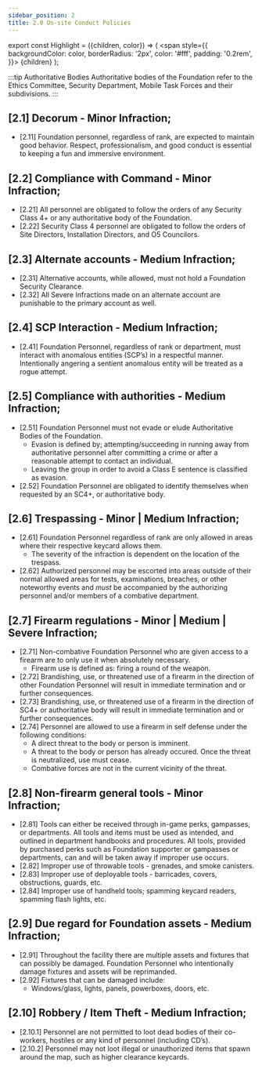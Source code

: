 ```yaml
---
sidebar_position: 2
title: 2.0 On-site Conduct Policies
---
```


export const Highlight = ({children, color}) => (
<span
style={{
      backgroundColor: color,
      borderRadius: '2px',
      color: '#fff',
      padding: '0.2rem',
    }}>
{children}
</span>
);



:::tip Authoritative Bodies
Authoritative bodies of the Foundation refer to the <Highlight color="#3d9c1a">Ethics Committee</Highlight>, <Highlight color="#7a7d80">Security Department</Highlight>, <Highlight color="#3269a8">Mobile Task Forces</Highlight> and their subdivisions.
:::

## [2.1] Decorum - <Highlight color="#403f3d">Minor Infraction</Highlight>;
- [2.11] Foundation personnel, regardless of rank, are expected to maintain good behavior. Respect, professionalism, and good conduct is essential to keeping a fun and immersive environment.

## [2.2] Compliance with Command - <Highlight color="#403f3d">Minor Infraction</Highlight>;
- [2.21] All personnel are obligated to follow the orders of any Security Class 4+ or any authoritative body of the Foundation. 
- [2.22] Security Class 4 personnel are obligated to follow the orders of Site Directors, Installation Directors, and O5 Councilors. 

## [2.3] Alternate accounts - <Highlight color="#c29429">Medium Infraction</Highlight>;
- [2.31] Alternative accounts, while allowed, must not hold a Foundation Security Clearance. 
- [2.32] All Severe Infractions made on an alternate account are punishable to the primary account as well. 


## [2.4] SCP Interaction - <Highlight color="#c29429">Medium Infraction</Highlight>;
- [2.41] Foundation Personnel, regardless of rank or department, must interact with anomalous entities (SCP’s) in a respectful manner. Intentionally angering a sentient anomalous entity will be treated as a rogue attempt.

## [2.5] Compliance with authorities - <Highlight color="#c29429">Medium Infraction</Highlight>;
- [2.51]  Foundation Personnel must not evade or elude Authoritative Bodies of the Foundation.
  - Evasion is defined by; attempting/succeeding in running away from authoritative personnel after committing a crime or after a reasonable attempt to contact an individual. 
  - Leaving the group in order to avoid a Class E sentence is classified as evasion. 
- [2.52] Foundation Personnel are obligated to identify themselves when requested by an SC4+, or authoritative body. 

## [2.6] Trespassing - <Highlight color="#403f3d">Minor</Highlight> | <Highlight color="#c29429">Medium Infraction</Highlight>;
- [2.61] Foundation Personnel regardless of rank are only allowed in areas where their respective keycard allows them. 
  - The severity of the infraction is dependent on the location of the trespass.
- [2.62] Authorized personnel may be escorted into areas outside of their normal allowed areas for tests, examinations, breaches, or other noteworthy events and *must* be accompanied by the authorizing personnel and/or members of a combative department. 

## [2.7] Firearm regulations - <Highlight color="#403f3d">Minor</Highlight> | <Highlight color="#c29429">Medium</Highlight> | <Highlight color="#e05122">Severe</Highlight> Infraction;
- [2.71] Non-combative Foundation Personnel who are given access to a firearm are to only use it when absolutely necessary. 
  - Firearm use is defined as: firing a round of the weapon.
- [2.72] Brandishing, use, or threatened use of a firearm in the direction of other Foundation Personnel will result in immediate termination and or further consequences. 
- [2.73]  Brandishing, use, or threatened use of a firearm in the direction of SC4+ or authoritative body will result in immediate termination and or further consequences. 
- [2.74] Personnel are allowed to use a firearm in self defense under the following conditions: 
  - A direct threat to the body or person is imminent.
  - A threat to the body or person has already occured. Once the threat is neutralized, use must cease. 
  - Combative forces are not in the current vicinity of the threat.

## [2.8] Non-firearm general tools - <Highlight color="#403f3d">Minor Infraction</Highlight>;
- [2.81] Tools can either be received through in-game perks, gampasses, or departments. All tools and items must be used as intended, and outlined in department handbooks and procedures. All tools, provided by purchased perks such as Foundation supporter or gampasses or departments, can and will be taken away if improper use occurs.
- [2.82] Improper use of throwable tools - grenades, and smoke canisters. 
- [2.83] Improper use of deployable tools - barricades, covers, obstructions, guards, etc. 
- [2.84] Improper use of handheld tools; spamming keycard readers, spamming flash lights, etc. 

## [2.9] Due regard for Foundation assets - <Highlight color="#c29429">Medium Infraction</Highlight>;
- [2.91] Throughout the facility there are multiple assets and fixtures that can possibly be damaged. Foundation Personnel who intentionally damage fixtures and assets will be reprimanded. 
- [2.92] Fixtures that can be damaged include:
  - Windows/glass, lights, panels, powerboxes, doors, etc.

## [2.10] Robbery / Item Theft - <Highlight color="#c29429">Medium Infraction</Highlight>;
- [2.10.1] Personnel are not permitted to loot dead bodies of their co-workers, hostiles or any kind of personnel (including CD’s).
- [2.10.2] Personnel may not loot illegal or unauthorized items that spawn around the map, such as higher clearance keycards.
